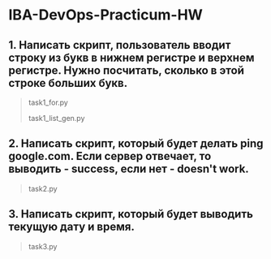# IBA-DevOps-Practicum-HW

## 1. Написать скрипт, пользователь вводит строку из букв в нижнем регистре и верхнем регистре. Нужно посчитать, сколько в этой строке больших букв.
> task1_for.py
>
> task1_list_gen.py
## 2. Написать скрипт, который будет делать ping google.com. Если сервер отвечает, то выводить - success, если нет - doesn't work.
> task2.py
## 3. Написать скрипт, который будет выводить текущую дату и время.
> task3.py
